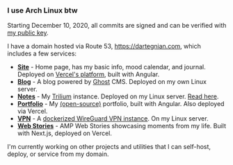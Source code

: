 ### I use Arch Linux btw

Starting December 10, 2020, all commits are signed and can be verified with [my public key](public_key.asc?raw=true).

I have a domain hosted via Route 53, https://dartegnian.com, which includes a few services:

- [**Site**](https://dartegnian.com) - Home page, has my basic info, mood calendar, and journal. Deployed on [Vercel's platform](https://vercel.com/), built with Angular.
- [**Blog**](https://blog.dartegnian.com) - A blog powered by [Ghost](https://ghost.org/) CMS. Deployed on my own Linux server.
- [**Notes**](https://notes.dartegnian.com) - My [Trilium](https://github.com/zadam/trilium) instance. Deployed on my Linux server. [Read here](https://notes.dartegnian.com/share/about).
- [**Portfolio**](https://portfolio.dartegnian.com) - My [(open-source)](https://github.com/Dartegnian/portfolio) portfolio, built with Angular. Also deployed via Vercel.
- [**VPN**](https://wg.dartegnian.com) - A [dockerized WireGuard VPN instance](https://hub.docker.com/r/dartegnian/wg-easy-m3). On my Linux server.
- [**Web Stories**](https://stories.dartegnian.com) - AMP Web Stories showcasing moments from my life. Built with Next.js, deployed on Vercel.

I'm currently working on other projects and utilities that I can self-host, deploy, or service from my domain.

<!--
<img src="/github-metrics.svg" alt="Metrics" width="100%">
-->
 
